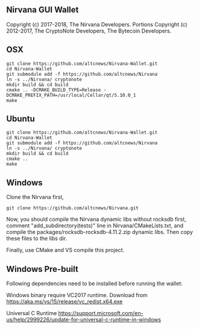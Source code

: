 ## Nirvana GUI Wallet
Copyright (c) 2017-2018, The Nirvana Developers.
Portions Copyright (c) 2012-2017, The CryptoNote Developers, The Bytecoin Developers.

## OSX
```
git clone https://github.com/altcnews/Nirvana-Wallet.git
cd Nirvana-Wallet
git submodule add -f https://github.com/altcnews/Nirvana
ln -s ../Nirvana/ cryptonote
mkdir build && cd build
cmake .. -DCMAKE_BUILD_TYPE=Release -DCMAKE_PREFIX_PATH=/usr/local/Cellar/qt/5.10.0_1
make
```

## Ubuntu
```
git clone https://github.com/altcnews/Nirvana-Wallet.git
cd Nirvana-Wallet
git submodule add -f https://github.com/altcnews/Nirvana
ln -s ../Nirvana/ cryptonote
mkdir build && cd build
cmake ..
make
```

## Windows

Clone the Nirvana first,

```
git clone https://github.com/altcnews/Nirvana.git
```

Now, you should compile the Nirvana dynamic libs without rocksdb first, comment "add_subdirectory(tests)" line in Nirvana/CMakeLists.txt, and compile the packages/rocksdb-rocksdb-4.11.2.zip dynamic libs.
Then copy these files to the libs dir.

Finally, use CMake and VS compile this project.

## Windows Pre-built

Following dependencies need to be installed before running the wallet:

Windows binary require VC2017 runtime.
Download from https://aka.ms/vs/15/release/vc_redist.x64.exe

Universal C Runtime
https://support.microsoft.com/en-us/help/2999226/update-for-universal-c-runtime-in-windows
